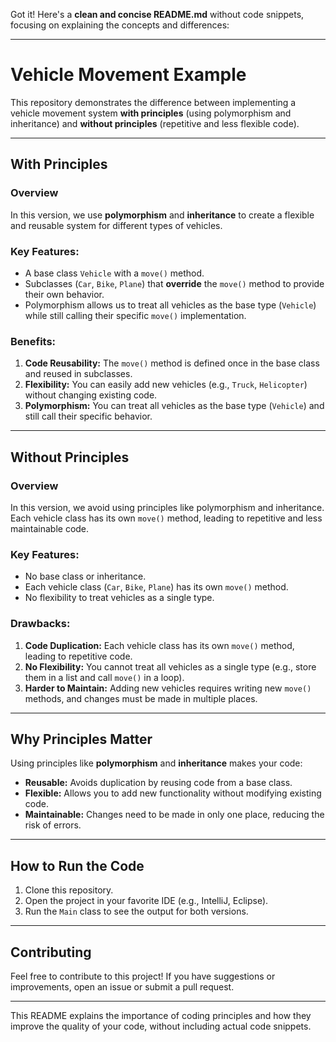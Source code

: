 Got it! Here's a **clean and concise README.md** without code snippets, focusing on explaining the concepts and differences:

---

# Vehicle Movement Example

This repository demonstrates the difference between implementing a vehicle movement system **with principles** (using polymorphism and inheritance) and **without principles** (repetitive and less flexible code).

---

## **With Principles**

### Overview
In this version, we use **polymorphism** and **inheritance** to create a flexible and reusable system for different types of vehicles.

### Key Features:
- A base class `Vehicle` with a `move()` method.
- Subclasses (`Car`, `Bike`, `Plane`) that **override** the `move()` method to provide their own behavior.
- Polymorphism allows us to treat all vehicles as the base type (`Vehicle`) while still calling their specific `move()` implementation.

### Benefits:
1. **Code Reusability:** The `move()` method is defined once in the base class and reused in subclasses.
2. **Flexibility:** You can easily add new vehicles (e.g., `Truck`, `Helicopter`) without changing existing code.
3. **Polymorphism:** You can treat all vehicles as the base type (`Vehicle`) and still call their specific behavior.

---

## **Without Principles**

### Overview
In this version, we avoid using principles like polymorphism and inheritance. Each vehicle class has its own `move()` method, leading to repetitive and less maintainable code.

### Key Features:
- No base class or inheritance.
- Each vehicle class (`Car`, `Bike`, `Plane`) has its own `move()` method.
- No flexibility to treat vehicles as a single type.

### Drawbacks:
1. **Code Duplication:** Each vehicle class has its own `move()` method, leading to repetitive code.
2. **No Flexibility:** You cannot treat all vehicles as a single type (e.g., store them in a list and call `move()` in a loop).
3. **Harder to Maintain:** Adding new vehicles requires writing new `move()` methods, and changes must be made in multiple places.

---

## **Why Principles Matter**
Using principles like **polymorphism** and **inheritance** makes your code:
- **Reusable:** Avoids duplication by reusing code from a base class.
- **Flexible:** Allows you to add new functionality without modifying existing code.
- **Maintainable:** Changes need to be made in only one place, reducing the risk of errors.

---

## **How to Run the Code**
1. Clone this repository.
2. Open the project in your favorite IDE (e.g., IntelliJ, Eclipse).
3. Run the `Main` class to see the output for both versions.

---

## **Contributing**
Feel free to contribute to this project! If you have suggestions or improvements, open an issue or submit a pull request.

---

This README explains the importance of coding principles and how they improve the quality of your code, without including actual code snippets. 
